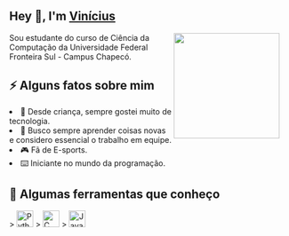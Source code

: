 

<h2>Hey 👋, I'm <a href="">Vinícius</a></h2>

<img src="cat.gif" width="190px" align="right" style="margin-right:18px">

Sou estudante do curso de Ciência da Computação da Universidade Federal Fronteira Sul - Campus Chapecó.

<h2>⚡️ Alguns fatos sobre mim </h2>
  <li>🤖 Desde criança, sempre gostei muito de tecnologia.</li>
  <li>💬 Busco sempre aprender coisas novas e considero essencial o trabalho em equipe.</li>
  <li>🎮 Fã de E-sports.</li>
  <li>⌨️ Iniciante no mundo da programação.</li>

<h2>🔧 Algumas ferramentas que conheço</h2>
> <img src="https://cdn.freebiesupply.com/logos/large/2x/python-5-logo-png-transparent.png" alt=Python width="30">
> <img src="https://img.icons8.com/color/48/000000/c-programming.png" alt=C width="30">
> <img src="https://img.icons8.com/color/48/000000/java-coffee-cup-logo.png" alt=Java width="30">



                                                                            
